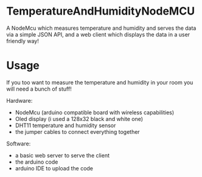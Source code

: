 # TemperatureAndHumidityNodeMCU

A NodeMcu which measures temperature and humidity and serves the data via a simple JSON API, and a web client which displays the data in a user friendly way! 

# Usage
If you too want to measure the temperature and humidity in your room you will need a bunch of stuff!

Hardware:
- NodeMcu (arduino compatible board with wireless capabilities)
- Oled display (i used a 128x32 black and white one)
- DHT11 temperature and humidity sensor
- the jumper cables to connect everything together

Software:
- a basic web server to serve the client
- the arduino code
- arduino IDE to upload the code

